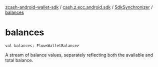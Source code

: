[zcash-android-wallet-sdk](../../index.md) / [cash.z.ecc.android.sdk](../index.md) / [SdkSynchronizer](index.md) / [balances](./balances.md)

# balances

`val balances: Flow<WalletBalance>`

A stream of balance values, separately reflecting both the available and total balance.

